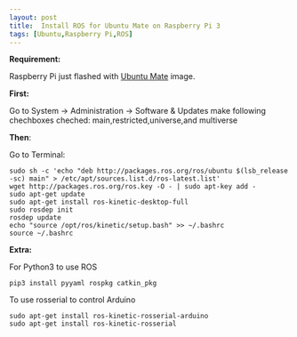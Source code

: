 ```yaml
---
layout: post
title:  Install ROS for Ubuntu Mate on Raspberry Pi 3
tags: [Ubuntu,Raspberry Pi,ROS]
---
```


**Requirement:**

Raspberry Pi just flashed with [Ubuntu Mate](https://ubuntu-mate.org/download/) image.

**First:**

Go to System -> Administration -> Software & Updates
make following chechboxes cheched:
main,restricted,universe,and multiverse

**Then**:

Go to Terminal:
```shell
sudo sh -c 'echo "deb http://packages.ros.org/ros/ubuntu $(lsb_release -sc) main" > /etc/apt/sources.list.d/ros-latest.list'
wget http://packages.ros.org/ros.key -O - | sudo apt-key add -
sudo apt-get update
sudo apt-get install ros-kinetic-desktop-full
sudo rosdep init
rosdep update
echo "source /opt/ros/kinetic/setup.bash" >> ~/.bashrc
source ~/.bashrc
```

**Extra:**

For Python3 to use ROS
```shell
pip3 install pyyaml rospkg catkin_pkg
```
To use rosserial to control Arduino
```shell
sudo apt-get install ros-kinetic-rosserial-arduino
sudo apt-get install ros-kinetic-rosserial
```
